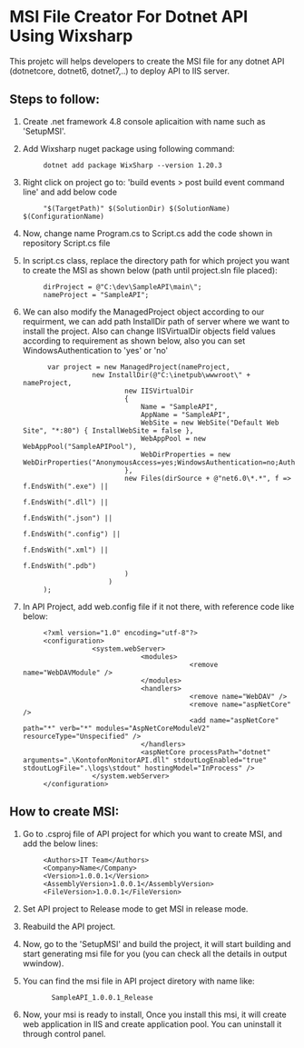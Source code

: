 # MSI File Creator For Dotnet API Using Wixsharp
This projetc will helps developers to create the MSI file for any dotnet API (dotnetcore, dotnet6, dotnet7,..) to deploy API to IIS server.  

## Steps to follow:
1. Create .net framework 4.8 console aplicaition with name such as 'SetupMSI'.
2. Add Wixsharp nuget package using following command: 
            
            dotnet add package WixSharp --version 1.20.3
3. Right click on project go to: 'build events > post build event command line' and add below code
            
            "$(TargetPath)" $(SolutionDir) $(SolutionName) $(ConfigurationName)
4. Now, change name Program.cs to Script.cs add the code shown in repository Script.cs file
5. In script.cs class, replace the directory path for which project you want to create the MSI as shown below (path until project.sln file placed):
            
            dirProject = @"C:\dev\SampleAPI\main\";
            nameProject = "SampleAPI";
6. We can also modify the ManagedProject object according to our requirment, we can add path InstallDir path of server where we want to install the project. Also can        change IISVirtualDir objects field values according to requirement as shown below, also you can set  WindowsAuthentication to 'yes' or 'no'

             var project = new ManagedProject(nameProject,
                        new InstallDir(@"C:\inetpub\wwwroot\" + nameProject,
                                new IISVirtualDir
                                {
                                    Name = "SampleAPI",
                                    AppName = "SampleAPI",
                                    WebSite = new WebSite("Default Web Site", "*:80") { InstallWebSite = false },
                                    WebAppPool = new WebAppPool("SampleAPIPool"),
                                    WebDirProperties = new WebDirProperties("AnonymousAccess=yes;WindowsAuthentication=no;AuthenticationProviders=Negotiate,NTLM"),
                                },
                                new Files(dirSource + @"net6.0\*.*", f => f.EndsWith(".exe") ||
                                                                          f.EndsWith(".dll") ||
                                                                          f.EndsWith(".json") ||
                                                                          f.EndsWith(".config") ||
                                                                          f.EndsWith(".xml") ||
                                                                          f.EndsWith(".pdb")
                                )
                            )
            );

7. In API Project, add web.config file if it not there, with reference code like below:

            <?xml version="1.0" encoding="utf-8"?>
            <configuration>
                        <system.webServer>
                                    <modules>
                                                <remove name="WebDAVModule" />
                                    </modules>
                                    <handlers>
                                                <remove name="WebDAV" />
                                                <remove name="aspNetCore" />
                                                <add name="aspNetCore" path="*" verb="*" modules="AspNetCoreModuleV2" resourceType="Unspecified" />
                                    </handlers>
                                    <aspNetCore processPath="dotnet" arguments=".\KontofonMonitorAPI.dll" stdoutLogEnabled="true" stdoutLogFile=".\logs\stdout" hostingModel="InProcess" />
                        </system.webServer>
            </configuration>
            
## How to create MSI:
1. Go to .csproj file of API project for which you want to create MSI, and add the below lines: 
            
            <Authors>IT Team</Authors>
            <Company>Name</Company>
            <Version>1.0.0.1</Version>
            <AssemblyVersion>1.0.0.1</AssemblyVersion>
            <FileVersion>1.0.0.1</FileVersion>
  
2. Set API project to Release mode to get MSI in release mode. 
3. Reabuild the API project.
4. Now, go to the 'SetupMSI' and build the project, it will start building and start generating msi file for you (you can check all the details in output wwindow).
5. You can find the msi file in API project diretory with name like: 
              
              SampleAPI_1.0.0.1_Release
6. Now, your msi is ready to install, Once you install this msi, it will create web application in IIS and create application pool. You can uninstall it through control panel.
   

